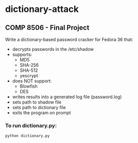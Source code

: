 # dictionary-attack

## COMP 8506 - Final Project

Write a dictionary-based password cracker for Fedora 36 that:
- decrypts passwords in the /etc/shadow
- supports:
  - MD5
  - SHA-256
  - SHA-512
  - yescrypt
 - does NOT support:
    - Blowfish
    - DES
 - writes results into a generated log file (password.log)
 - sets path to shadow file
 - sets path to dictionary file
 - exits the program on prompt

### To run dictionary.py:

```python dictionary.py```

